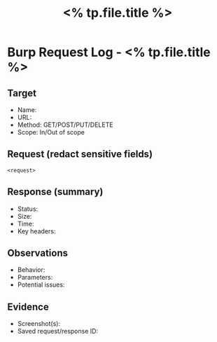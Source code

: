 ﻿---
title: "<% tp.file.title %>"
type: burp-log
tags: [pentesting, web, burp, log]
cssclass: cs-note
---

# Burp Request Log - <% tp.file.title %>

## Target
- Name:  
- URL:  
- Method: GET/POST/PUT/DELETE  
- Scope: In/Out of scope  

## Request (redact sensitive fields)
```http
<request>
```

## Response (summary)
- Status:  
- Size:  
- Time:  
- Key headers:  

## Observations
- Behavior:  
- Parameters:  
- Potential issues:  

## Evidence
- Screenshot(s):  
- Saved request/response ID:  



